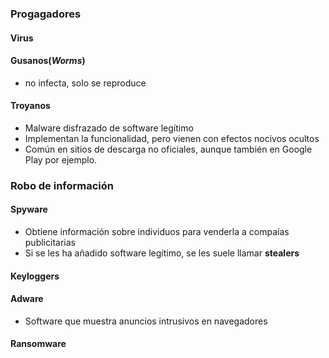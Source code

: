 ### **Progagadores**
#### Virus

#### Gusanos(***Worms***)
- no infecta, solo se reproduce


#### Troyanos
- Malware disfrazado de software legítimo
- Implementan la funcionalidad, pero vienen con efectos nocivos ocultos
- Común en sitios de descarga no oficiales, aunque también en Google Play por ejemplo.

### Robo de información

#### Spyware
- Obtiene información sobre individuos para venderla a compaías publicitarias 
- Si se les ha añadido software legítimo, se les suele llamar **stealers**

#### Keyloggers

#### Adware
- Software que muestra anuncios intrusivos en navegadores

#### Ransomware